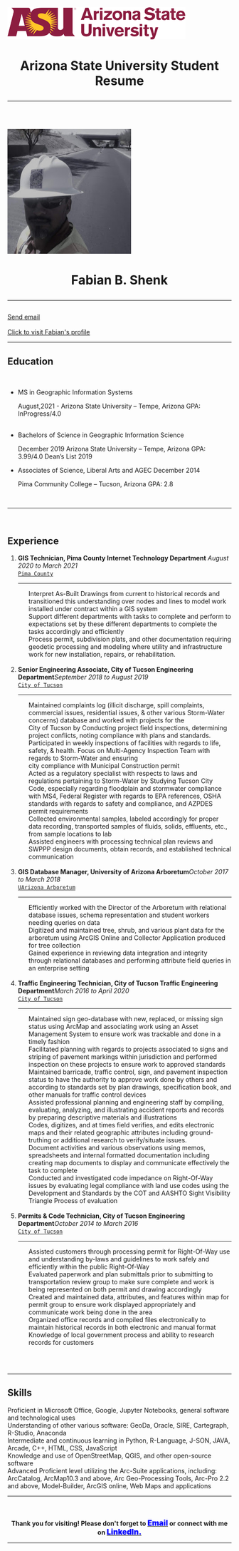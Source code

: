 <!DOCTYPE html>

<html>

<head>
    <title>Fabian's Resume Information</title>
    <link rel="stylesheet" type="text/css" href="indexCSS.css">
</head>

<body>
    <div id="MASalign" class="wrap span1">
        <img src="arizona-state-university-logo.png" title="This is the ASU logo">
        <br>
        <h1 style="text-align: center;"><b>Arizona State University Student Resume</b>
            <hr style="line-height: 4px;">
        </h1>
    </div>
    <br>
    </br>
    <div class="wrap span2">
        <div class="box span2">
            <img id="img1" src="fshenk.png" title="This is Fabian Shenk">
        </div>
        <div id="MASalign" class="wrap span1 alignleft">
            <h1 style="text-align: center;">Fabian B. Shenk
                <hr style="line-height: 4px;">
            </h1>
            <a href="mailto:fshenk@asu.edu">Send email</a>
            <br>
            </br>
            <a href="https://www.linkedin.com/in/fabianshenk/" target="_blank"> Click to visit Fabian's profile</a>
        </div>
    </div>
    <hr class="style-eight">
    <div>
        <div style="clear: both;"></div>
        <h2><b>Education</b></h2>
        <br>
        <ul>
            <li class="alignleft"> MS in Geographic Information Systems <p class="alignright">August,2021 - Arizona
                    State University – Tempe, Arizona GPA: InProgress/4.0</p><br>
            </li>
            <li class="alignleft">Bachelors of Science in Geographic Information Science <p class="alignright">December
                    2019 Arizona State University – Tempe, Arizona GPA: 3.99/4.0 Dean’s List 2019 </p>
            </li>
            <li class="alignleft">Associates of Science, Liberal Arts and AGEC December 2014 <p class="alignright">Pima
                    Community College – Tucson, Arizona GPA: 2.8</p>
            </li>
        </ul>
        <br>
    </div>
    <div style="clear: both;"></div>
    <hr class="style-eight">
    </br>
    <div>
        <h2><b>Experience</b></h2>
        <ol>
            <li class="alignleft"><b> GIS Technician, Pima County Internet Technology Department</b> <i
                    class="alignright">August 2020 to March 2021</i><br>
                <div class="employerName"><a href="https://webcms.pima.gov/" target="_blank">
                        <code>Pima County</code></a></div>
                <hr style="line-height: 4px;">
                <ul>
                    Interpret As-Built Drawings from current to historical records and transitioned this understanding
                    over
                    nodes and lines to model work installed under contract within a GIS system<br>
                    Support different departments with tasks to complete and perform to expectations set by these
                    different
                    departments to complete the tasks accordingly and efficiently<br>
                    Process permit, subdivision plats, and other documentation requiring geodetic processing and
                    modeling where
                    utility and infrastructure work for new installation, repairs, or rehabilitation.<br>
                    </br>
                </ul>
            </li>
            <li class="alignleft"><b>Senior Engineering Associate, City of Tucson Engineering Department</b><i
                    class="alignright">September 2018 to August 2019</i><br>
                <div class="employerName">
                    <a href="https://www.tucsonaz.gov/" target="_blank"><code>City of Tucson</code></a>
                </div>
                <hr style="line-height: 4px;">
                <ul>Maintained complaints log (illicit discharge, spill complaints, commercial issues, residential
                    issues, &
                    other various Storm-Water concerns) database and worked with projects for the<br>
                    City of Tucson by Conducting project field inspections, determining project conflicts, noting
                    compliance
                    with plans and standards.<br>
                    Participated in weekly inspections of facilities with regards to life, safety, & health. Focus on
                    Multi-Agency Inspection Team with regards to Storm-Water and ensuring<br>
                    city compliance with Municipal Construction permit<br>
                    Acted as a regulatory specialist with respects to laws and regulations pertaining to Storm-Water by
                    Studying
                    Tucson City Code, especially regarding floodplain and stormwater compliance with MS4, Federal
                    Register with
                    regards to EPA references, OSHA standards with regards to safety and compliance, and AZPDES permit
                    requirements<br>
                    Collected environmental samples, labeled accordingly for proper data recording, transported samples
                    of
                    fluids, solids, effluents, etc., from sample locations to lab<br>
                    Assisted engineers with processing technical plan reviews and SWPPP design documents, obtain
                    records, and
                    established technical communication<br>
                    </br>
                </ul>
            </li>
            <li class="alignleft"><b>GIS Database Manager, University of Arizona Arboretum</b><i
                    class="alignright">October 2017 to March 2018</i><br>
                <div class="employerName">
                    <a href="https://arboretum.arizona.edu/contact" target="_blank"> <code>UArizona Arboretum</code></a>
                </div>
                <hr style="line-height: 4px;">
                <ul>
                    Efficiently worked with the Director of the Arboretum with relational database issues, schema
                    representation
                    and student workers needing queries on data<br>
                    Digitized and maintained tree, shrub, and various plant data for the arboretum using ArcGIS Online
                    and
                    Collector Application produced for tree collection<br>
                    Gained experience in reviewing data integration and integrity through relational databases and
                    performing
                    attribute field queries in an enterprise setting<br>
                    </br>
                </ul>
            </li>
            <li class="alignleft"><b>Traffic Engineering Technician, City of Tucson Traffic Engineering Department</b><i
                    class="alignright">March 2016 to April 2020</i><br>
                <div class="employerName">
                    <a href="https://www.tucsonaz.gov/" target="_blank"><code>City of Tucson</code></a>
                </div>
                <hr style="line-height: 4px;">
                <ul>
                    Maintained sign geo-database with new, replaced, or missing sign status using ArcMap and associating
                    work
                    using an Asset Management System to ensure work was trackable and done in a timely fashion<br>
                    Facilitated planning with regards to projects associated to signs and striping of pavement markings
                    within
                    jurisdiction and performed inspection on these projects to ensure work to approved standards<br>
                    Maintained barricade, traffic control, sign, and pavement inspection status to have the authority to
                    approve
                    work done by others and according to standards set by plan drawings, specification book, and other
                    manuals
                    for traffic control devices<br>
                    Assisted professional planning and engineering staff by compiling, evaluating, analyzing, and
                    illustrating
                    accident reports and records by preparing descriptive materials and illustrations<br>
                    Codes, digitizes, and at times field verifies, and edits electronic maps and their related
                    geographic
                    attributes including ground-truthing or additional research to verify/situate issues.<br>
                    Document activities and various observations using memos, spreadsheets and internal formatted
                    documentation
                    including creating map documents to display and communicate effectively the task to complete<br>
                    Conducted and investigated code impedance on Right-Of-Way issues by evaluating legal compliance with
                    land
                    use codes using the Development and Standards by the COT and AASHTO Sight Visibility Triangle
                    Process of
                    evaluation
                    <br>
                    </br>
                </ul>
            </li>
            <li class="alignleft"><b>Permits & Code Technician, City of Tucson Engineering Department</b><i
                    class="alignright">October 2014 to March 2016</i><br>
                <div class="employerName">
                    <a href="https://www.tucsonaz.gov/" target="_blank"><code>City of Tucson</code></a>
                </div>
                <hr style="line-height: 4px;">
                <ul>
                    Assisted customers through processing permit for Right-Of-Way use and understanding by-laws and
                    guidelines
                    to work safely and efficiently within the public Right-Of-Way<br>
                    Evaluated paperwork and plan submittals prior to submitting to transportation review group to make
                    sure
                    complete and work is being represented on both permit and drawing accordingly<br>
                    Created and maintained data, attributes, and features within map for permit group to ensure work
                    displayed
                    appropriately and communicate work being done in the area<br>
                    Organized office records and compiled files electronically to maintain historical records in both
                    electronic
                    and manual format<br>
                    Knowledge of local government process and ability to research records for customers<br>
                    </br>
                </ul>
            </li>
        </ol>
        <br>
    </div>
    <div style="clear: both;"></div>
    <hr class="style-eight">
    <h2><b>Skills</b></h2>
    <p>
        Proficient in Microsoft Office, Google, Jupyter Notebooks, general software and technological uses<br>
        Understanding of other various software: GeoDa, Oracle, SIRE, Cartegraph, R-Studio, Anaconda<br>
        Intermediate and continuous learning in Python, R-Language, J-SON, JAVA, Arcade, C++, HTML, CSS, JavaScript<br>
        Knowledge and use of OpenStreetMap, QGIS, and other open-source software<br>
        Advanced Proficient level utilizing the Arc-Suite applications, including: ArcCatalog, ArcMap10.3 and above, Arc
        Geo-Processing Tools,
        Arc-Pro 2.2 and above, Model-Builder, ArcGIS online, Web Maps and applications
    </p>
    <hr class="style-eight">
    <div id="MASalign1" class="wrap">
        <!--<img src="images/arizona-state-university-logo.png" title="This is the ASU logo">-->
        <br>
        <h4 style="text-align: center;"><b>Thank you for visiting! Please don't forget to <a
                    href="mailto:fshenk@asu.edu" target="_blank"><span
                        style="color: blue; font-weight: bolder;font-size: larger;">Email</span></a> or connect with me
                on <a href="https://www.linkedin.com/in/fabianshenk/" target="_blank"><span
                        style="color: blue; font-weight: bolder;font-size: larger;">LinkedIn.</span></a></b>
            <hr style="line-height: 4px;">
        </h4>
    </div>

</body>

</html>
